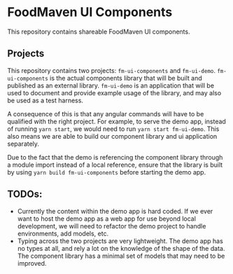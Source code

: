 # FoodMaven UI Components

This repository contains shareable FoodMaven UI components.

## Projects

This repository contains two projects: `fm-ui-components` and `fm-ui-demo`. `fm-ui-components` is the actual components library that will be built and published as an external library. `fm-ui-demo` is an application that will be used to document and provide example usage of the library, and may also be used as a test harness.  

A consequence of this is that any angular commands will have to be qualified with the right project. For example, to serve the demo app, instead of running `yarn start`, we would need to run `yarn start fm-ui-demo`. This also means we are able to build our component library and ui application separately.

Due to the fact that the demo is referencing the component library through a module import instead of a local reference, ensure that the library is built by using `yarn build fm-ui-components` before starting the demo app.

## TODOs:

- Currently the content within the demo app is hard coded. If we ever want to host the demo app as a web app for use beyond local development, we will need to refactor the demo project to handle environments, add models, etc.
- Typing across the two projects are very lightweight. The demo app has no types at all, and rely a lot on the knowledge of the shape of the data. The component library has a minimal set of models that may need to be improved.
